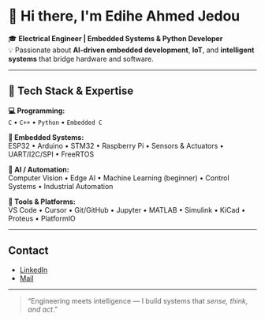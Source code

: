 # 👋 Hi there, I'm Edihe Ahmed Jedou 

🎓 **Electrical Engineer | Embedded Systems & Python Developer**  
💡 Passionate about **AI-driven embedded development**, **IoT**, and **intelligent systems** that bridge hardware and software.

---

## 🔧 Tech Stack & Expertise

**💻 Programming:**  
`C` • `C++` • `Python` • `Embedded C`  

**🔩 Embedded Systems:**  
ESP32 • Arduino • STM32 • Raspberry Pi • Sensors & Actuators • UART/I2C/SPI • FreeRTOS  

**🤖 AI / Automation:**  
Computer Vision • Edge AI • Machine Learning (beginner) • Control Systems • Industrial Automation  

**🧠 Tools & Platforms:**  
VS Code • Cursor • Git/GitHub • Jupyter • MATLAB • Simulink • KiCad • Proteus • PlatformIO  

---

## Contact
 - [LinkedIn](https://www.linkedin.com/in/edihe-ahmedjedou)
 - [Mail](mailto:ahmedjedouedihe@gmail.com)

---

> “Engineering meets intelligence — I build systems that *sense, think, and act*.”

